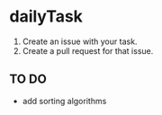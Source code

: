 # dailyTask
  1. Create an issue with your task.
  1. Create a pull request for that issue.

## TO DO
  - add sorting algorithms
